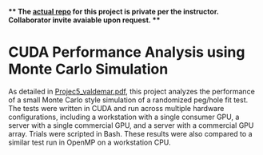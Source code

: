 **\*\* The [actual repo](https://github.com/MHValdez/CS475-Proj5-ubuntu2204) for this project is private per the instructor. Collaborator invite avaiable upon request. \*\***

# CUDA Performance Analysis using Monte Carlo Simulation

As detailed in [Projec5_valdemar.pdf](https://github.com/MHValdez/CUDA-portfolio/blob/main/Project5_valdemar.pdf), this project analyzes the performance of a small Monte Carlo style simulation of a randomized peg/hole fit test.
The tests were written in CUDA and run across multiple hardware configurations, including a workstation with a single consumer GPU, a server with a single commercial GPU, and a server with a commercial GPU array. Trials were scripted in Bash. These results were also compared to a similar test run in OpenMP on a workstation CPU.
